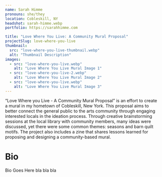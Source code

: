```yaml
---
name: Sarah Himme
pronouns: she/they
location: Cobleskill, NY
headshot: sarah-himme.webp
portfolio: https://sarahhimme.com

title: "Love Where You Live: A Community Mural Proposal"
projectSlug: love-where-you-live
thumbnail:
  src: "love-where-you-live-thumbnail.webp"
  alt: "Thumbnail Description"
images:
  - src: "love-where-you-live.webp"
    alt: "Love Where You Live Mural Image 1"
  - src: "love-where-you-live-2.webp"
    alt: "Love Where You Live Mural Image 2"
  - src: "love-where-you-live.webp"
    alt: "Love Where You Live Mural Image 3"
---
```


“Love Where you Live - A Community Mural Proposal” is an effort to create a mural in my hometown of Cobleskill, New York. This proposal aims to better connect the general public to the arts community through engaging interested locals in the ideation process. Through creative brainstorming sessions at the local library with community members, many ideas were discussed, yet there were some common themes: seasons and barn quilt motifs. The project also includes a zine that shares lessons learned for proposing and designing a community-based mural.

# Bio

Bio Goes Here bla bla bla
